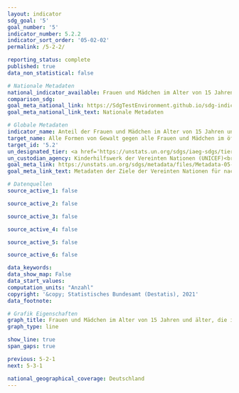 ```yaml
---
layout: indicator    
sdg_goal: '5'    
goal_number: '5'    
indicator_number: 5.2.2    
indicator_sort_order: '05-02-02'    
permalink: /5-2-2/    

reporting_status: complete    
published: true    
data_non_statistical: false    

# Nationale Metadaten    
national_indicator_available: Frauen und Mädchen im Alter von 15 Jahren und älter, die in den vorangegangenen 12 Monaten sexueller Gewalt durch andere Personen als einen Intimpartner ausgesetzt waren    
comparison_sdg:     
goal_meta_national_link: https://SdgTestEnvironment.github.io/sdg-indicators/public/MetaDe/5.2.2.pdf    
goal_meta_national_link_text: Nationale Metadaten    

# Globale Metadaten    
indicator_name: Anteil der Frauen und Mädchen im Alter von 15 Jahren und älter, die in den vorangegangenen 12 Monaten sexueller Gewalt durch andere Personen als einen Intimpartner ausgesetzt waren, nach Alter und Tatort    
target_name: Alle Formen von Gewalt gegen alle Frauen und Mädchen im öffentlichen und im privaten Bereich einschließlich des Menschenhandels und sexueller und anderer Formen der Ausbeutung beseitigen    
target_id: '5.2'    
un_designated_tier: <a href='https://unstats.un.org/sdgs/iaeg-sdgs/tier-classification/' title='Klicken Sie hier um weitere Informationen zur UN-Tier-Klassifikation zu erhalten.'  target='_blank'>Tier II</a>    
un_custodian_agency: Kinderhilfswerk der Vereinten Nationen (UNICEF)<br>Einheit der Vereinten Nationen für Gleichstellung und Ermächtigung der Frauen (UN Women)<br>Bevölkerungsfonds der Vereinten Nationen (UNFPA)<br>Weltgesundheitsorganisation (WHO)<br>Büro der Vereinten Nationen für Drogen- und Verbrechensbekämpfung (UNODC)    
goal_meta_link: https://unstats.un.org/sdgs/metadata/files/Metadata-05-02-02.pdf    
goal_meta_link_text: Metadaten der Ziele der Vereinten Nationen für nachhaltige Entwicklung    

# Datenquellen
source_active_1: false

source_active_2: false

source_active_3: false

source_active_4: false

source_active_5: false

source_active_6: false

data_keywords:     
data_show_map: False    
data_start_values:     
computation_units: "Anzahl"    
copyright: '&copy; Statistisches Bundesamt (Destatis), 2021'    
data_footnote:     

# Grafik Eigenschaften    
graph_title: Frauen und Mädchen im Alter von 15 Jahren und älter, die in den vorangegangenen 12 Monaten sexueller Gewalt durch andere Personen als einen Intimpartner ausgesetzt waren    
graph_type: line    

show_line: true
span_gaps: true    

previous: 5-2-1    
next: 5-3-1    

national_geographical_coverage: Deutschland    
---
```


<span></span>
